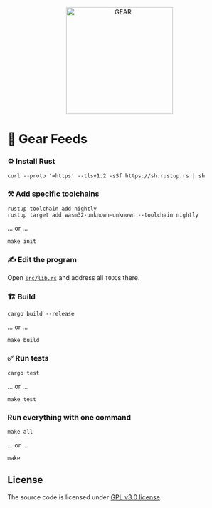 <p align="center">
  <a href="https://gitpod.io/#https://github.com/gear-academy/feeds">
    <img src="https://gitpod.io/button/open-in-gitpod.svg" width="240" alt="GEAR">
  </a>
</p>

# 📰 Gear Feeds

### ⚙️ Install Rust

```shell
curl --proto '=https' --tlsv1.2 -sSf https://sh.rustup.rs | sh
```

### ⚒️ Add specific toolchains

```shell
rustup toolchain add nightly
rustup target add wasm32-unknown-unknown --toolchain nightly
```

... or ...

```shell
make init
```

### ✍️ Edit the program

Open [`src/lib.rs`](src/lib.rs) and address all `TODO`s there.

### 🏗️ Build

```shell
cargo build --release
```

... or ...

```shell
make build
```

### ✅ Run tests

```shell
cargo test
```

... or ...

```shell
make test
```

### Run everything with one command

```shell
make all
```

... or ...

```shell
make
```

## License

The source code is licensed under [GPL v3.0 license](LICENSE).
